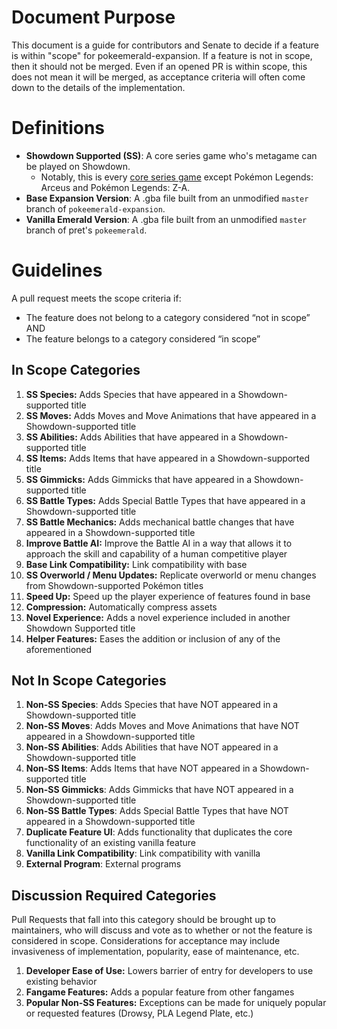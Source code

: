 # Document Purpose

This document is a guide for contributors and Senate to decide if a feature is within "scope" for pokeemerald-expansion. If a feature is not in scope, then it should not be merged. Even if an opened PR is within scope, this does not mean it will be merged, as acceptance criteria will often come down to the details of the implementation.

# Definitions

* **Showdown Supported (SS)**: A core series game who's metagame can be played on Showdown.
  * Notably, this is every [core series game](https://bulbapedia.bulbagarden.net/wiki/Core_series#List_of_core_series_games) except Pokémon Legends: Arceus and Pokémon Legends: Z-A.  
* **Base Expansion Version**: A .gba file built from an unmodified `master` branch of `pokeemerald-expansion`.  
* **Vanilla Emerald Version**: A .gba file built from an unmodified `master` branch of pret's `pokeemerald`.

# Guidelines

A pull request meets the scope criteria if:
* The feature does not belong to a category considered “not in scope” AND
* The feature belongs to a category considered “in scope”

## In Scope Categories

1. **SS Species:** Adds Species that have appeared in a Showdown-supported title  
2. **SS Moves:** Adds Moves and Move Animations that have appeared in a Showdown-supported title  
3. **SS Abilities:** Adds Abilities that have appeared in a Showdown-supported title  
4. **SS Items:** Adds Items that have appeared in a Showdown-supported title  
5. **SS Gimmicks:** Adds Gimmicks that have appeared in a Showdown-supported title  
6. **SS Battle Types:** Adds Special Battle Types that have appeared in a Showdown-supported title  
7. **SS Battle Mechanics:** Adds mechanical battle changes that have appeared in a Showdown-supported title
8. **Improve Battle AI:** Improve the Battle AI in a way that allows it to approach the skill and capability of a human competitive player  
9. **Base Link Compatibility:** Link compatibility with base  
10. **SS Overworld / Menu Updates:** Replicate overworld or menu changes from Showdown-supported Pokémon titles  
11. **Speed Up:** Speed up the player experience of features found in base  
12. **Compression:** Automatically compress assets  
13. **Novel Experience:** Adds a novel experience included in another Showdown Supported title
15. **Helper Features:** Eases the addition or inclusion of any of the aforementioned

## Not In Scope Categories

1. **Non-SS Species**: Adds Species that have NOT appeared in a Showdown-supported title  
2. **Non-SS Moves**: Adds Moves and Move Animations that have NOT appeared in a Showdown-supported title  
3. **Non-SS Abilities**: Adds Abilities that have NOT appeared in a Showdown-supported title  
4. **Non-SS Items**: Adds Items that have NOT appeared in a Showdown-supported title  
5. **Non-SS Gimmicks**: Adds Gimmicks that have NOT appeared in a Showdown-supported title  
6. **Non-SS Battle Types**: Adds Special Battle Types that have NOT appeared in a Showdown-supported title  
7. **Duplicate Feature UI**: Adds functionality that duplicates the core functionality of an existing vanilla feature
8. **Vanilla Link Compatibility**: Link compatibility with vanilla  
9. **External Program**: External programs

## Discussion Required Categories

Pull Requests that fall into this category should be brought up to maintainers, who will discuss and vote as to whether or not the feature is considered in scope. Considerations for acceptance may include invasiveness of implementation, popularity, ease of maintenance, etc.

1. **Developer Ease of Use:** Lowers barrier of entry for developers to use existing behavior  
2. **Fangame Features:** Adds a popular feature from other fangames  
3. **Popular Non-SS Features:** Exceptions can be made for uniquely popular or requested features (Drowsy, PLA Legend Plate, etc.)
